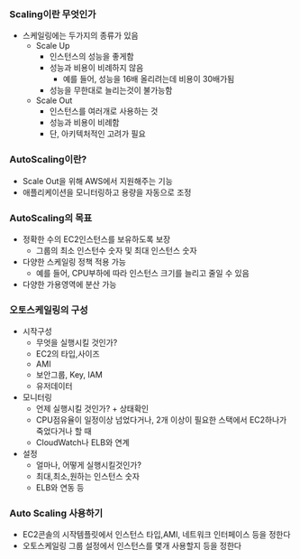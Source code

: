 ### Scaling이란 무엇인가
- 스케일링에는 두가지의 종류가 있음
	- Scale Up
		- 인스턴스의 성능을 좋게함
		- 성능과 비용이 비례하지 않음
			- 예를 들어, 성능을 16배 올리려는데 비용이 30배가됨
		- 성능을 무한대로 늘리는것이 불가능함
	- Scale Out
		- 인스턴스를 여러개로 사용하는 것
		- 성능과 비용이 비례함
		- 단, 아키텍처적인 고려가 필요

### AutoScaling이란?
- Scale Out을 위해 AWS에서 지원해주는 기능
- 애플리케이션을 모니터링하고 용량을 자동으로 조정

### AutoScaling의 목표
- 정확한 수의 EC2인스턴스를 보유하도록 보장
	- 그룹의 최소 인스턴수 숫자 및 최대 인스턴스 숫자
- 다양한 스케일링 정책 적용 가능
	- 예를 들어, CPU부하에 따라 인스턴스 크기를 늘리고 줄일 수 있음
- 다양한 가용영역에 분산 가능

### 오토스케일링의 구성
- 시작구성
	- 무엇을 실행시킬 것인가?
	- EC2의 타입,사이즈
	- AMI
	- 보안그룹, Key, IAM
	- 유저데이터
- 모니터링
	- 언제 실행시킬 것인가? + 상태확인
	- CPU점유율이 일정이상 넘었다거나, 2개 이상이 필요한 스택에서 EC2하나가 죽었다거나 할 때
	- CloudWatch나 ELB와 연계
- 설정
	- 얼마나, 어떻게 실행시킬것인가?
	- 최대,최소,원하는 인스턴스 숫자
	- ELB와 연동 등

### Auto Scaling 사용하기
- EC2콘솔의 시작템플릿에서 인스턴스 타입,AMI, 네트워크 인터페이스 등을 정한다
- 오토스케일링 그룹 설정에서 인스턴스를 몇개 사용할지 등을 정한다